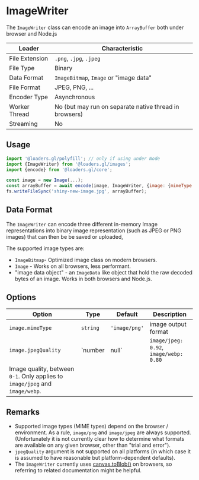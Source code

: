 # ImageWriter

The `ImageWriter` class can encode an image into `ArrayBuffer` both under browser and Node.js

| Loader         | Characteristic                                         |
| -------------- | ------------------------------------------------------ |
| File Extension | `.png`, `.jpg`, `.jpeg`                                |
| File Type      | Binary                                                 |
| Data Format    | `ImageBitmap`, `Image` or "image data"                 |
| File Format    | JPEG, PNG, ...                                         |
| Encoder Type   | Asynchronous                                           |
| Worker Thread  | No (but may run on separate native thread in browsers) |
| Streaming      | No                                                     |

## Usage

```js
import '@loaders.gl/polyfill'; // only if using under Node
import {ImageWriter} from '@loaders.gl/images';
import {encode} from '@loaders.gl/core';

const image = new Image(...);
const arrayBuffer = await encode(image, ImageWriter, {image: {mimeType: 'image/jpeg'}});
fs.writeFileSync('shiny-new-image.jpg', arrayBuffer);
```

## Data Format

The `ImageWriter` can encode three different in-memory Image representations into binary image representation (such as JPEG or PNG images) that can then be be saved or uploaded,

The supported image types are:

- `ImageBitmap`- Optimized image class on modern browsers.
- `Image` - Works on all browsers, less performant.
- "image data object" - an `ImageData` like object that hold the raw decoded bytes of an image. Works in both browsers and Node.js.

## Options

| Option                                                                       | Type     | Default       | Description                            |
| ---------------------------------------------------------------------------- | -------- | ------------- | -------------------------------------- |
| `image.mimeType`                                                             | `string` | `'image/png'` | image output format                    |
| `image.jpegQuality`                                                          | `number  | null`         | `image/jpeg: 0.92`, `image/webp: 0.80` |
| Image quality, between `0-1`. Only applies to `image/jpeg` and `image/webp`. |

## Remarks

- Supported image types (MIME types) depend on the browser / environment. As a rule, `image/png` and `image/jpeg` are always supported. (Unfortunately it is not currently clear how to determine what formats are available on any given browser, other than "trial and error").
- `jpegQuality` argument is not supported on all platforms (in which case it is assumed to have reasonable but platform-dependent defaults).
- The `ImageWriter` currently uses [canvas.toBlob()](https://developer.mozilla.org/en-US/docs/Web/API/HTMLCanvasElement/toBlob) on browsers, so referring to related documentation might be helpful.
